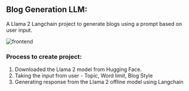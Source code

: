 ## Blog Generation LLM:

A Llama 2 Langchain project to generate blogs using a prompt based on user input.

![frontend](https://github.com/rohanrvpatil/blog_generation_llm/assets/42604817/b4f2291f-cbcc-4e85-b757-0ce4057f1a54)

### Process to create project:
1. Downloaded the Llama 2 model from Hugging Face.
2. Taking the input from user - Topic, Word limit, Blog Style
3. Generating response from the Llama 2 offline model using Langchain
